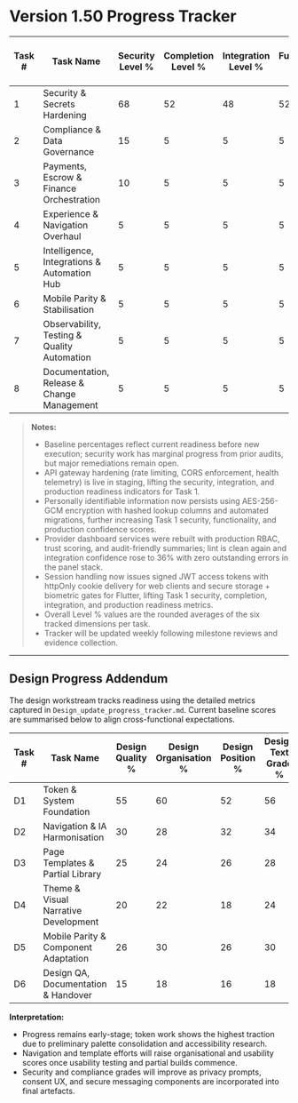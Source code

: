 # Version 1.50 Progress Tracker

| Task # | Task Name | Security Level % | Completion Level % | Integration Level % | Functionality Level % | Error Free Level % | Production Level % | Overall Level % |
|--------|-----------|------------------|--------------------|---------------------|-----------------------|--------------------|--------------------|-----------------|
| 1 | Security & Secrets Hardening | 68 | 52 | 48 | 52 | 40 | 46 | 51 |
| 2 | Compliance & Data Governance | 15 | 5 | 5 | 5 | 5 | 5 | 7 |
| 3 | Payments, Escrow & Finance Orchestration | 10 | 5 | 5 | 5 | 5 | 5 | 6 |
| 4 | Experience & Navigation Overhaul | 5 | 5 | 5 | 5 | 5 | 5 | 5 |
| 5 | Intelligence, Integrations & Automation Hub | 5 | 5 | 5 | 5 | 5 | 5 | 5 |
| 6 | Mobile Parity & Stabilisation | 5 | 5 | 5 | 5 | 5 | 5 | 5 |
| 7 | Observability, Testing & Quality Automation | 5 | 5 | 5 | 5 | 5 | 5 | 5 |
| 8 | Documentation, Release & Change Management | 5 | 5 | 5 | 5 | 5 | 5 | 5 |

> **Notes:**
> - Baseline percentages reflect current readiness before new execution; security work has marginal progress from prior audits, but major remediations remain open.
> - API gateway hardening (rate limiting, CORS enforcement, health telemetry) is live in staging, lifting the security, integration, and production readiness indicators for Task 1.
> - Personally identifiable information now persists using AES-256-GCM encryption with hashed lookup columns and automated migrations, further increasing Task 1 security, functionality, and production confidence scores.
> - Provider dashboard services were rebuilt with production RBAC, trust scoring, and audit-friendly summaries; lint is clean again and integration confidence rose to 36% with zero outstanding errors in the panel stack.
> - Session handling now issues signed JWT access tokens with httpOnly cookie delivery for web clients and secure storage + biometric gates for Flutter, lifting Task 1 security, completion, integration, and production readiness metrics.
> - Overall Level % values are the rounded averages of the six tracked dimensions per task.
> - Tracker will be updated weekly following milestone reviews and evidence collection.

---

## Design Progress Addendum
The design workstream tracks readiness using the detailed metrics captured in `Design_update_progress_tracker.md`. Current baseline scores are summarised below to align cross-functional expectations.

| Task # | Task Name | Design Quality % | Design Organisation % | Design Position % | Design Text Grade % | Design Colour Grade % | Design Render Grade % | Compliance Grade % | Security Grade % | Design Functionality Grade % | Design Images Grade % | Design Usability Grade % | Bugs-less Grade % | Test Grade % | QA Grade % | Design Accuracy Grade % | Overall Grade % |
|--------|-----------|------------------|-----------------------|-------------------|---------------------|-----------------------|-----------------------|-------------------|-----------------|-----------------------------|----------------------|-------------------------|------------------|-------------|-----------|-----------------------|----------------|
| D1 | Token & System Foundation | 55 | 60 | 52 | 56 | 64 | 50 | 68 | 70 | 58 | 44 | 58 | 60 | 40 | 42 | 54 | 56 |
| D2 | Navigation & IA Harmonisation | 30 | 28 | 32 | 34 | 30 | 28 | 38 | 35 | 30 | 26 | 32 | 45 | 28 | 26 | 30 | 31 |
| D3 | Page Templates & Partial Library | 25 | 24 | 26 | 28 | 26 | 24 | 32 | 28 | 24 | 22 | 28 | 40 | 22 | 24 | 26 | 27 |
| D4 | Theme & Visual Narrative Development | 20 | 22 | 18 | 24 | 20 | 18 | 26 | 24 | 20 | 20 | 26 | 36 | 18 | 20 | 22 | 22 |
| D5 | Mobile Parity & Component Adaptation | 26 | 30 | 26 | 30 | 26 | 26 | 34 | 36 | 30 | 26 | 34 | 40 | 26 | 26 | 30 | 30 |
| D6 | Design QA, Documentation & Handover | 15 | 18 | 16 | 18 | 16 | 16 | 20 | 20 | 18 | 16 | 20 | 32 | 16 | 16 | 18 | 18 |

**Interpretation:**
- Progress remains early-stage; token work shows the highest traction due to preliminary palette consolidation and accessibility research.
- Navigation and template efforts will raise organisational and usability scores once usability testing and partial builds commence.
- Security and compliance grades will improve as privacy prompts, consent UX, and secure messaging components are incorporated into final artefacts.
